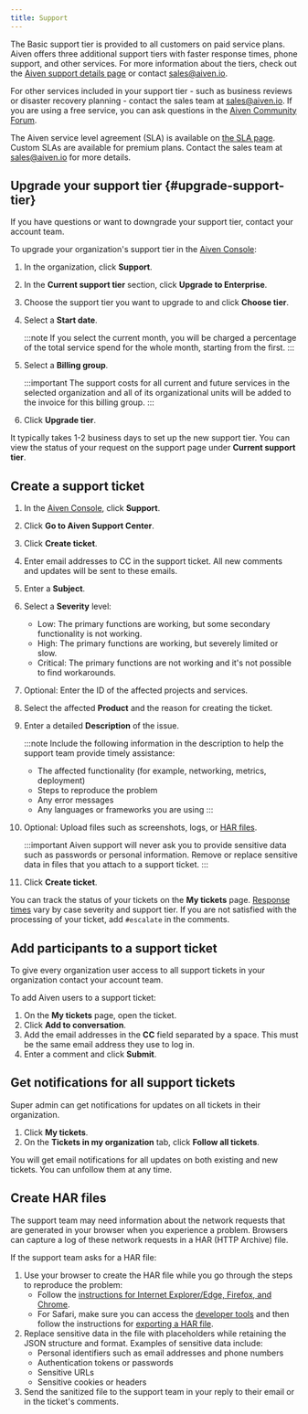 ```yaml
---
title: Support
---
```


The Basic support tier is provided to all customers on paid service
plans. Aiven offers three additional support tiers with faster response
times, phone support, and other services. For more information about the
tiers, check out the [Aiven support details
page](https://aiven.io/support-services) or contact [sales@aiven.io](mailto:sales@aiven.io).

For other services included in your support tier - such as business
reviews or disaster recovery planning - contact the sales team at
[sales@aiven.io](mailto:sales@aiven.io). If you are using a free service, you can ask questions
in the [Aiven Community Forum](https://aiven.io/community/forum/).

The Aiven service level agreement (SLA) is available on [the SLA
page](https://aiven.io/sla). Custom SLAs are available for premium
plans. Contact the sales team at [sales@aiven.io](mailto:sales@aiven.io) for more details.

## Upgrade your support tier {#upgrade-support-tier}

If you have questions or want to downgrade your support tier, contact
your account team.

To upgrade your organization's support tier in the [Aiven
Console](https://console.aiven.io/):

1.  In the organization, click **Support**.

2.  In the **Current support tier** section, click **Upgrade to
    Enterprise**.

3.  Choose the support tier you want to upgrade to and click **Choose
    tier**.

4.  Select a **Start date**.

    :::note
    If you select the current month, you will be charged a percentage of
    the total service spend for the whole month, starting from the first.
    :::

5.  Select a **Billing group**.

    :::important
    The support costs for all current and future services in the
    selected organization and all of its organizational units will be
    added to the invoice for this billing group.
    :::

6.  Click **Upgrade tier**.

It typically takes 1-2 business days to set up the new support tier. You
can view the status of your request on the support page under **Current
support tier**.

## Create a support ticket

1.  In the [Aiven Console](https://console.aiven.io/), click
    **Support**.

2.  Click **Go to Aiven Support Center**.

3.  Click **Create ticket**.

4.  Enter email addresses to CC in the support ticket. All new comments
    and updates will be sent to these emails.

5.  Enter a **Subject**.

6.  Select a **Severity** level:

    -   Low: The primary functions are working, but some secondary
        functionality is not working.
    -   High: The primary functions are working, but severely limited or
        slow.
    -   Critical: The primary functions are not working and it's not
        possible to find workarounds.

7.  Optional: Enter the ID of the affected projects and services.

8.  Select the affected **Product** and the reason for creating the
    ticket.

9.  Enter a detailed **Description** of the issue.

    :::note
    Include the following information in the description to help the
    support team provide timely assistance:

    -   The affected functionality (for example, networking, metrics,
        deployment)
    -   Steps to reproduce the problem
    -   Any error messages
    -   Any languages or frameworks you are using
    :::

10. Optional: Upload files such as screenshots, logs, or
    [HAR files](#create-har-files).

    :::important
    Aiven support will never ask you to provide sensitive data such as
    passwords or personal information. Remove or replace sensitive data
    in files that you attach to a support ticket.
    :::

11. Click **Create ticket**.

You can track the status of your tickets on the **My tickets** page.
[Response times](https://aiven.io/support-services) vary by case
severity and support tier. If you are not satisfied with the processing
of your ticket, add `#escalate` in the comments.

## Add participants to a support ticket

To give every organization user access to all support
tickets in your organization contact your account team.

To add Aiven users to a support ticket:

1.  On the **My tickets** page, open the ticket.
2.  Click **Add to conversation**.
3.  Add the email addresses in the **CC** field separated by a space.
    This must be the same email address they use to log in.
4.  Enter a comment and click **Submit**.

## Get notifications for all support tickets

Super admin can get notifications for updates on all tickets in their
organization.

1.  Click **My tickets**.
2.  On the **Tickets in my organization** tab, click **Follow all
    tickets**.

You will get email notifications for all updates on both existing and
new tickets. You can unfollow them at any time.

## Create HAR files

The support team may need information about the network requests that
are generated in your browser when you experience a problem. Browsers
can capture a log of these network requests in a HAR (HTTP Archive)
file.

If the support team asks for a HAR file:

1.  Use your browser to create the HAR file while you go through the
    steps to reproduce the problem:
    -   Follow the [instructions for Internet Explorer/Edge, Firefox,
        and Chrome](https://toolbox.googleapps.com/apps/har_analyzer/).
    -   For Safari, make sure you can access the [developer
        tools](https://support.apple.com/en-ie/guide/safari/sfri20948/mac)
        and then follow the instructions for [exporting a HAR
        file](https://webkit.org/web-inspector/network-tab/).
2.  Replace sensitive data in the file with placeholders while retaining
    the JSON structure and format. Examples of sensitive data include:
    -   Personal identifiers such as email addresses and phone numbers
    -   Authentication tokens or passwords
    -   Sensitive URLs
    -   Sensitive cookies or headers
3.  Send the sanitized file to the support team in your reply to their
    email or in the ticket's comments.
